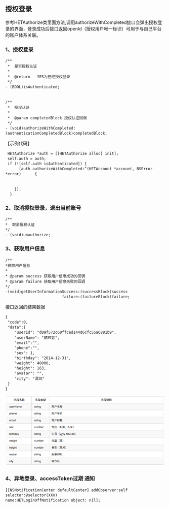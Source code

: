 ## 授权登录

参考HETAuthorize类里面方法,调用authorizeWithCompleted接口会弹出授权登录的界面，登录成功后接口返回openId（授权用户唯一标识）可用于与自己平台的账户体系关联。

### 1、授权登录

```
/**
 *  是否授权认证
 *
 *  @return   YES为已经授权登录
 */
- (BOOL)isAuthenticated;


/**
 *  授权认证
 *
 *  @param completedBlock 授权认证回调
 */
- (void)authorizeWithCompleted:(authenticationCompletedBlock)completedBlock;
```

【示例代码】

```
 HETAuthorize *auth = [[HETAuthorize alloc] init];
 self.auth = auth;
 if (![self.auth isAuthenticated]) {
      [auth authorizeWithCompleted:^(HETAccount *account, NSError  *error)      {


    }];    
  }
```

### 2、取消授权登录，退出当前账号

```
/**
*  取消授权认证
*/
- (void)unauthorize;
```

### 3、获取用户信息

```
/**
*获取用户信息
*
* @param success 获取用户信息成功的回调
* @param failure 获取用户信息失败的回调
*/
-(void)getUserInformationSuccess:(successBlock)success
                         failure:(failureBlock)failure;
```

接口返回的结果数据

```
{
 "code":0,
 "data":{
    "userId": "d09f572c60ffced144d6cfc55a6881b9",   
    "userName": "葫芦娃",
    "email":"",
    "phone":"",
    "sex": 1,
    "birthday": "2014-12-31",
    "weight": 48000,
    "height": 163,
    "avatar": "",
    "city": "深圳"
 }
}
```

![](/assets/获取用户信息图片.png)

### 4、**异地登录**、**accessToken过期** 通知

```
[[NSNotificationCenter defaultCenter] addObserver:self selector:@selector(XXX) 
name:HETLoginOffNotification object: nil];
```



